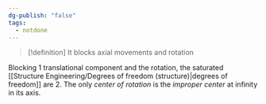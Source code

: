 ```yaml
---
dg-publish: "false"
tags:
  - notdone
---
```

>[!definition]
>It blocks axial movements and rotation 

Blocking 1 translational component and the rotation, the saturated [[Structure Engineering/Degrees of freedom (structure)|degrees of freedom]] are 2.
The only *center of rotation* is the *improper center* at infinity in its axis.
